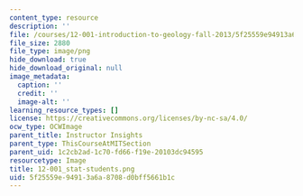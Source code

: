 ```yaml
---
content_type: resource
description: ''
file: /courses/12-001-introduction-to-geology-fall-2013/5f25559e94913a6a8708d0bff5661b1c_12-001_stat-students.png
file_size: 2880
file_type: image/png
hide_download: true
hide_download_original: null
image_metadata:
  caption: ''
  credit: ''
  image-alt: ''
learning_resource_types: []
license: https://creativecommons.org/licenses/by-nc-sa/4.0/
ocw_type: OCWImage
parent_title: Instructor Insights
parent_type: ThisCourseAtMITSection
parent_uid: 1c2cb2ad-1c70-fd66-f19e-20103dc94595
resourcetype: Image
title: 12-001_stat-students.png
uid: 5f25559e-9491-3a6a-8708-d0bff5661b1c
---
```

